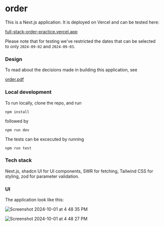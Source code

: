 # order

This is a Next.js application. It is deployed on Vercel and can be tested
here:

[full-stack-order-practice.vercel.app](full-stack-order-practice.vercel.app)

Please note that for testing we've restricted the dates that can be selected
to only `2024-09-02` and `2024-09-03`.

### Design

To read about the decisions made in building this application, see

[order.pdf](https://github.com/user-attachments/files/16881856/order.pdf)



### Local development

To run locally, clone the repo, and run

```
npm install
```

followed by

```
npm run dev
```

The tests can be excecuted by running

```
npm run test
```

### Tech stack

Next.js, shadcn UI for UI components, SWR for fetching, Tailwind CSS for styling, zod for parameter validation.

### UI

The application look like this:


![Screenshot 2024-10-01 at 4 48 35 PM](https://github.com/user-attachments/assets/3e2dfa15-5622-403b-80df-fe06cb46b2a6)

![Screenshot 2024-10-01 at 4 48 27 PM](https://github.com/user-attachments/assets/393ad6c1-518f-413c-a9f2-06909d2bc93d)


